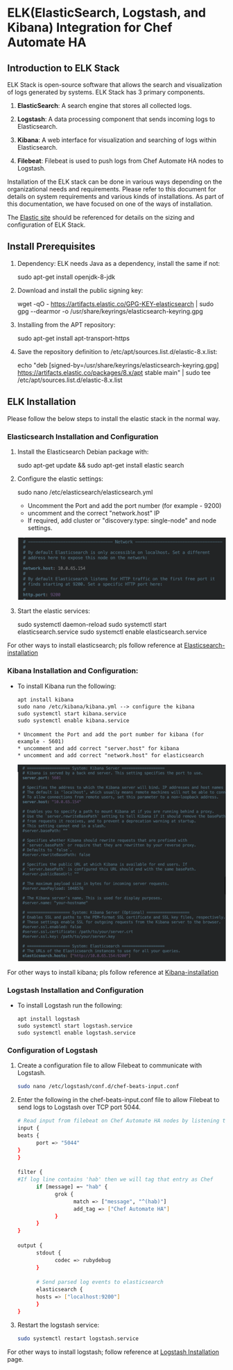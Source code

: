 # ELK(ElasticSearch, Logstash, and Kibana) Integration for Chef Automate HA

## Introduction to ELK Stack

ELK Stack is open-source software that allows the search and visualization of logs generated by systems. ELK Stack has 3 primary components.

1. **ElasticSearch**: A search engine that stores all collected logs.

1. **Logstash**: A data processing component that sends incoming logs to Elasticsearch.

1. **Kibana**: A web interface for visualization and searching of logs within Elasticsearch.

1. **Filebeat**: Filebeat is used to push logs from Chef Automate HA nodes to Logstash.

Installation of the ELK stack can be done in various ways depending on the organizational needs and requirements. Please refer to this document for details on system requirements and various kinds of installations. As part of this documentation, we have focused on one of the ways of installation.

The [Elastic site](https://elastic.co) should be referenced for details on the sizing and configuration of ELK Stack.

## Install Prerequisites

1. Dependency: ELK needs Java as a dependency, install the same if not:

      sudo apt-get install openjdk-8-jdk

1. Download and install the public signing key:

      wget -qO - https://artifacts.elastic.co/GPG-KEY-elasticsearch | sudo gpg --dearmor -o /usr/share/keyrings/elasticsearch-keyring.gpg

1. Installing from the APT repository:

      sudo apt-get install apt-transport-https

1. Save the repository definition to /etc/apt/sources.list.d/elastic-8.x.list:

      echo "deb [signed-by=/usr/share/keyrings/elasticsearch-keyring.gpg] https://artifacts.elastic.co/packages/8.x/apt stable main" | sudo tee /etc/apt/sources.list.d/elastic-8.x.list

## ELK Installation

Please follow the below steps to install the elastic stack in the normal way.

### Elasticsearch Installation and Configuration

1. Install the Elasticsearch Debian package with:

      sudo apt-get update && sudo apt-get install elastic search

1. Configure the elastic settings:

      sudo nano /etc/elasticsearch/elasticsearch.yml

      * Uncomment the Port and add the port number (for example - 9200)
      * uncomment and  the correct "network.host" IP
      * If required, add cluster or "discovery.type: single-node" and node settings.

      ![Elastic-configure](images/Elastic-configure.png)

1. Start the elastic services:

      sudo systemctl daemon-reload
      sudo systemctl start elasticsearch.service
      sudo systemctl enable elasticsearch.service

For other ways to install elasticsearch; pls follow reference at [Elasticsearch-installation](https://www.elastic.co/guide/en/elasticsearch/reference/current/install-elasticsearch.html)

### Kibana Installation and Configuration:

* To install Kibana run the following:

      apt install kibana
      sudo nano /etc/kibana/kibana.yml --> configure the kibana
      sudo systemctl start kibana.service
      sudo systemctl enable kibana.service

      * Uncomment the Port and add the port number for kibana (for example - 5601)
      * uncomment and add correct "server.host" for kibana
      * uncomment and add correct "network.host" for elasticsearch

    ![Elastic-configure](images/Kibana-configure.png)

For other ways to install kibana; pls follow reference at [Kibana-installation](https://www.elastic.co/guide/en/kibana/current/install.html)

### Logstash Installation and Configuration

* To install Logstash run the following:

      apt install logstash
      sudo systemctl start logstash.service
      sudo systemctl enable logstash.service

### Configuration of Logstash

1. Create a configuration file to allow Filebeat to communicate with Logstash.

      ```sh
      sudo nano /etc/logstash/conf.d/chef-beats-input.conf
      ```

1. Enter the following in the chef-beats-input.conf file to allow Filebeat to send logs to Logstash over TCP port 5044.

      ```sh
      # Read input from filebeat on Chef Automate HA nodes by listening to port 5044 on which filebeat will send the data
      input {
      beats {
            port => "5044"
      }
      }

      filter {
      #If log line contains 'hab' then we will tag that entry as Chef
            if [message] =~ "hab" {
                  grok {
                        match => ["message", "^(hab)"]
                        add_tag => ["Chef Automate HA"]
                  }
            }
      }

      output {
            stdout {
                  codec => rubydebug
            }

            # Send parsed log events to elasticsearch
            elasticsearch {
            hosts => ["localhost:9200"]
            }
      }
      ```

1. Restart the logstash service:

      ```sh
      sudo systemctl restart logstash.service
      ```

For other ways to install logstash; follow reference at [Logstash Installation](https://www.elastic.co/guide/en/logstash/current/installing-logstash.html) page.
